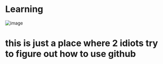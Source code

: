 # Learning


![image](https://user-images.githubusercontent.com/87595664/178129020-4dad8291-5f81-485f-b269-c861c22210c8.png)

# this is just a place where 2 idiots try to figure out how to use github
